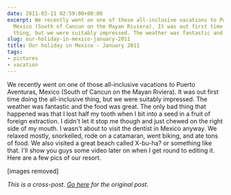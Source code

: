 ```yaml
---
date: 2011-03-11 02:59:00+00:00
excerpt: We recently went on one of those all-inclusive vacations to Puerto Aventuras,
  Mexico (South of Cancun on the Mayan Riviera). It was out first time doing the all-inclusive
  thing, but we were suitably impressed. The weather was fantastic and the foo...
slug: our-holiday-in-mexico-january-2011
title: Our holiday in Mexico - January 2011
tags:
- pictures
- vacation
---
```


We recently went on one of those all-inclusive vacations to Puerto Aventuras, Mexico (South of Cancun on the Mayan Riviera). It was out first time doing the all-inclusive thing, but we were suitably impressed. The weather was fantastic and the food was great. The only bad thing that happened was that I lost half my tooth when I bit into a seed in a fruit of foreign extraction. I didn't let it stop me though and just chewed on the right side of my mouth. I wasn't about to visit the dentist in Mexico anyway. We relaxed mostly, snorkelled, rode on a catamaran, went biking, and ate tons of food. We also visited a great beach called X-bu-ha? or something like that. I'll show you guys some video later on when I get round to editing it. Here are a few pics of our resort.

[images removed]

*This is a cross-post. [Go here](https://aprivateword.wordpress.com/2011/03/11/our-holiday-in-mexico-january-2011/) for the original post.*

